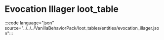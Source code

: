 # Evocation Illager loot_table

:::code language="json" source="../../../VanillaBehaviorPack/loot_tables/entities/evocation_illager.json":::
